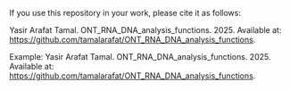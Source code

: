 If you use this repository in your work, please cite it as follows:

Yasir Arafat Tamal. ONT_RNA_DNA_analysis_functions. 2025. Available at: https://github.com/tamalarafat/ONT_RNA_DNA_analysis_functions.

Example: Yasir Arafat Tamal. ONT_RNA_DNA_analysis_functions. 2025. Available at: https://github.com/tamalarafat/ONT_RNA_DNA_analysis_functions.

